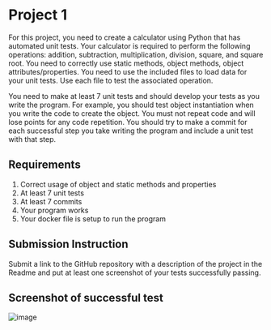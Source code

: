 # Project 1

For this project, you need to create a calculator using Python that has automated unit tests.  Your calculator is required to perform the following operations: addition, subtraction, multiplication, division, square, and square root.  You need to correctly use static methods, object methods, object attributes/properties.   You need to use the included files to load data for your unit tests.  Use each file to test the associated operation.   

You need to make at least 7 unit tests and should develop your tests as you write the program.  For example, you should test object instantiation when you write the code to create the object.  You must not repeat code and will lose points for any code repetition.   You should try to make a commit for each successful step you take writing the program and include a unit test with that step.

## Requirements

1. Correct usage of object and static methods and properties
2. At least 7 unit tests
3. At least 7 commits
4. Your program works
5. Your docker file is setup to run the program

## Submission Instruction
Submit a link to the GitHub repository with a description of the project in the Readme and put at least one screenshot of your tests successfully passing.

## Screenshot of successful test
![image](https://github.com/ierodriguez/Project1/issues/1#issue-932257609)
